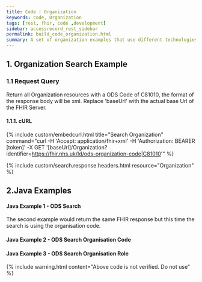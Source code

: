 ```yaml
---
title: Code | Organization
keywords: code, Organization
tags: [rest, fhir, code ,development]
sidebar: accessrecord_rest_sidebar
permalink: build_code_organization.html
summary: A set of organization examples that use different technologies to perform a search. This includes HAPI, Java, C#, .NET and Java.
---
```


## 1. Organization Search Example ##

### 1.1 Request Query ###

Return all Organization resources with a ODS Code of C81010, the format of the response body will be xml. Replace 'baseUrl' with the actual base Url of the FHIR Server.

#### 1.1.1. cURL ####

{% include custom/embedcurl.html title="Search Organization" command="curl -H 'Accept: application/fhir+xml' -H 'Authorization: BEARER [token]' -X GET  '[baseUrl]/Organization?identifier=https://fhir.nhs.uk/Id/ods-organization-code|C81010'" %}

{% include custom/search.response.headers.html resource="Organization" %}

## 2.Java Examples

#### Java Example 1 - ODS Search ####

<script src="https://gist.github.com/IOPS-DEV/b63b4394c201fa5b31db6f8f227b16d7.js"></script>

The second example would return the same FHIR response but this time the search is using the organisation code.

#### Java Example 2 - ODS Search Organisation Code ####

<script src="https://gist.github.com/IOPS-DEV/e1616bdaea112231aa9ba08a8f331f12.js"></script>

#### Java Example 3 - ODS Search Organisation Role ####

<script src="https://gist.github.com/IOPS-DEV/9b27d9d46b6dd328263a8c7ca9690aa9.js"></script>

{% include warning.html content="Above code is not verified. Do not use" %}